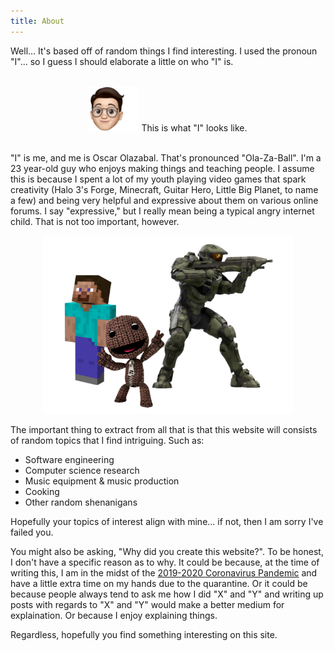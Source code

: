 ```yaml
---
title: About
---
```


Well... It's based off of random things I find interesting. I used the pronoun "I"... so I guess I should elaborate a little on who "I" is.

<br />
<center>
<img src="/assets/img/about/oscar.png" width="80">
This is what "I" looks like.
</center>
<br />

"I" is me, and me is Oscar Olazabal. That's pronounced "Ola-Za-Ball". I'm a 23 year-old guy who enjoys making things and teaching people. I assume this is because I spent a lot of my youth playing video games that spark creativity (Halo 3's Forge, Minecraft, Guitar Hero, Little Big Planet, to name a few) and being very helpful and expressive about them on various online forums. I say "expressive," but I really mean being a typical angry internet child. That is not too important, however.

<center>
<img src="/assets/img/about/childhood.png" width="400">
</center>

The important thing to extract from all that is that this website will consists of random topics that I find intriguing. Such as:
<ul>
    <li>Software engineering</li>
    <li>Computer science research</li>
    <li>Music equipment & music production</li>
    <li>Cooking</li>
    <li>Other random shenanigans</li>
</ul>

Hopefully your topics of interest align with mine... if not, then I am sorry I've failed you.

You might also be asking, "Why did you create this website?". To be honest, I don't have a specific reason as to why. It could be because, at the time of writing this, I am in the midst of the [2019-2020 Coronavirus Pandemic](https://en.wikipedia.org/wiki/2019%E2%80%9320_coronavirus_pandemic) and have a little extra time on my hands due to the quarantine. Or it could be because people always tend to ask me how I did "X" and "Y" and writing up posts with regards to "X" and "Y" would make a better medium for explaination. Or because I enjoy explaining things.

Regardless, hopefully you find something interesting on this site.
